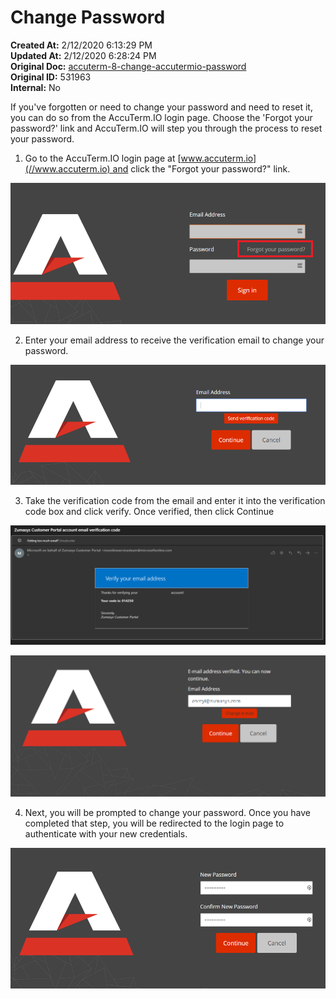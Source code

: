 # Change Password

**Created At:** 2/12/2020 6:13:29 PM  
**Updated At:** 2/12/2020 6:28:24 PM  
**Original Doc:** [accuterm-8-change-accutermio-password](https://docs.zumasys.com/accuterm-8-change-accutermio-password)  
**Original ID:** 531963  
**Internal:** No  


If you've forgotten or need to change your password and need to reset it, you can do so from the AccuTerm.IO login page. Choose the 'Forgot your password?' link and AccuTerm.IO will step you through the process to reset your password.



1. Go to the AccuTerm.IO login page at [www.accuterm.io](//www.accuterm.io) and click the "Forgot your password?" link.



![accuterm-8-change-accutermio-password: 1581531582640-image](./1581531582640-image.png)



2. Enter your email address to receive the verification email to change your password.



![accuterm-8-change-accutermio-password: 1581531619850-image-(1)](./1581531619850-image-(1).png)



3. Take the verification code from the email and enter it into the verification code box and click verify. Once verified, then click Continue



![accuterm-8-change-accutermio-password: 1581531831254-1581531831254](./1581531831254-1581531831254.png)

![accuterm-8-change-accutermio-password: 1581531967001-1581531967001](./1581531967001-1581531967001.png)



4. Next, you will be prompted to change your password. Once you have completed that step, you will be redirected to the login page to authenticate with your new credentials.



![accuterm-8-change-accutermio-password: 1581532061680-image-(4)](./1581532061680-image-(4).png)
